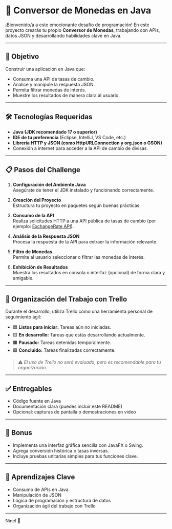 # 💱 Conversor de Monedas en Java

¡Bienvenido/a a este emocionante desafío de programación! En este proyecto crearás tu propio **Conversor de Monedas**, trabajando con APIs, datos JSON y desarrollando habilidades clave en Java.

---

## 🚀 Objetivo

Construir una aplicación en Java que:
- Consuma una API de tasas de cambio.
- Analice y manipule la respuesta JSON.
- Permita filtrar monedas de interés.
- Muestre los resultados de manera clara al usuario.

---

## 🛠️ Tecnologías Requeridas

- **Java (JDK recomendado 17 o superior)**
- **IDE de tu preferencia** (Eclipse, IntelliJ, VS Code, etc.)
- **Librería HTTP y JSON (como HttpURLConnection y org.json o GSON)**
- Conexión a internet para acceder a la API de cambio de divisas.

---

## 📋 Pasos del Challenge

1. **Configuración del Ambiente Java**  
   Asegúrate de tener el JDK instalado y funcionando correctamente.

2. **Creación del Proyecto**  
   Estructura tu proyecto en paquetes según buenas prácticas.

3. **Consumo de la API**  
   Realiza solicitudes HTTP a una API pública de tasas de cambio (por ejemplo: [ExchangeRate API](https://www.exchangerate-api.com/)).

4. **Análisis de la Respuesta JSON**  
   Procesa la respuesta de la API para extraer la información relevante.

5. **Filtro de Monedas**  
   Permite al usuario seleccionar o filtrar las monedas de interés.

6. **Exhibición de Resultados**  
   Muestra los resultados en consola o interfaz (opcional) de forma clara y amigable.

---

## 📌 Organización del Trabajo con Trello

Durante el desarrollo, utiliza Trello como una herramienta personal de seguimiento ágil:

- 🟦 **Listos para iniciar:** Tareas aún no iniciadas.  
- 🟨 **En desarrollo:** Tareas que estás desarrollando actualmente.  
- 🟧 **Pausado:** Tareas detenidas temporalmente.  
- 🟩 **Concluido:** Tareas finalizadas correctamente.

> ⚠️ *El uso de Trello no será evaluado, pero es recomendable para tu organización.*

---

## ✅ Entregables

- Código fuente en Java
- Documentación clara (puedes incluir este README)
- Opcional: capturas de pantalla o demostraciones en video

---

## 🎯 Bonus

- Implementa una interfaz gráfica sencilla con JavaFX o Swing.
- Agrega conversión histórica o tasas inversas.
- Incluye pruebas unitarias simples para tus funciones clave.

---

## 🧠 Aprendizajes Clave

- Consumo de APIs en Java
- Manipulación de JSON
- Lógica de programación y estructura de datos
- Organización ágil del trabajo con Trello

---

Ninel 🦝
